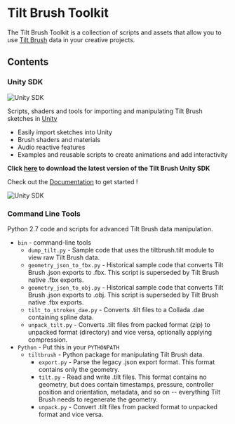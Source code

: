 # Tilt Brush Toolkit

The Tilt Brush Toolkit is a collection of scripts and assets that allow you to use [Tilt Brush](http://g.co/tiltbrush) data in your creative projects.

## Contents

### Unity SDK

![Unity SDK](http://i.imgur.com/UdJg4Tz.gif)

Scripts, shaders and tools for importing and manipulating Tilt Brush  sketches in [Unity](http://unity3d.com/)

* Easily import sketches into Unity
* Brush shaders and materials
* Audio reactive features
* Examples and reusable scripts to create animations and add interactivity

**Click [here](../../releases) to download the latest version of the Tilt Brush Unity SDK**

Check out the [Documentation](https://docs.google.com/document/d/1YID89te9oDjinCkJ9R65bLZ3PpJk1W4S1SM2Ccc6-9w) to get started !

![Unity SDK](http://i.imgur.com/VLWEkV6.png?1)

### Command Line Tools
Python 2.7 code and scripts for advanced Tilt Brush data manipulation.

 * `bin` - command-line tools
   * `dump_tilt.py` - Sample code that uses the tiltbrush.tilt module to view raw Tilt Brush data.
   * `geometry_json_to_fbx.py` - Historical sample code that converts Tilt Brush .json exports to .fbx. This script is superseded by Tilt Brush native .fbx exports.
   * `geometry_json_to_obj.py` - Historical sample code that converts Tilt Brush .json exports to .obj. This script is superseded by Tilt Brush native .fbx exports.
   * `tilt_to_strokes_dae.py` - Converts .tilt files to a Collada .dae containing spline data.
   * `unpack_tilt.py` - Converts .tilt files from packed format (zip) to unpacked format (directory) and vice versa, optionally applying compression.
 * `Python` - Put this in your `PYTHONPATH`
   * `tiltbrush` - Python package for manipulating Tilt Brush data.
     * `export.py` - Parse the legacy .json export format. This format contains only the geometry.
     * `tilt.py` - Read and write .tilt files. This format contains no geometry, but does contain timestamps, pressure, controller position and orientation, metadata, and so on -- everything Tilt Brush needs to regenerate the geometry.
     * `unpack.py` - Convert .tilt files from packed format to unpacked format and vice versa.